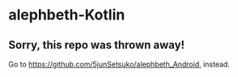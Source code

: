 # alephbeth-Kotlin

## Sorry, this repo was thrown away!

Go to https://github.com/5junSetsuko/alephbeth_Android, instead.
